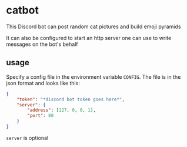 # catbot

This Discord bot can post random cat pictures and build emoji pyramids

It can also be configured to start an http server one can use to write messages on the bot's behalf

## usage

Specify a config file in the environment variable `CONFIG`. The file is in the json format and looks like this:
```json
{
    "token": "*discord bot token goes here*",
    "server": {
        "address": [127, 0, 0, 1],
        "port": 80
    }
}
```

`server` is optional
